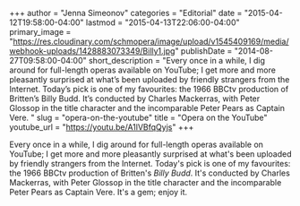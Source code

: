 +++
author = "Jenna Simeonov"
categories = "Editorial"
date = "2015-04-12T19:58:00-04:00"
lastmod = "2015-04-13T22:06:00-04:00"
primary_image = "https://res.cloudinary.com/schmopera/image/upload/v1545409169/media/webhook-uploads/1428883073349/Billy1.jpg"
publishDate = "2014-08-27T09:58:00-04:00"
short_description = "Every once in a while, I dig around for full-length operas available on YouTube; I get more and more pleasantly surprised at what’s been uploaded by friendly strangers from the Internet. Today’s pick is one of my favourites: the 1966 BBCtv production of Britten’s Billy Budd. It’s conducted by Charles Mackerras, with Peter Glossop in the title character and the incomparable Peter Pears as Captain Vere. "
slug = "opera-on-the-youtube"
title = "Opera on the YouTube"
youtube_url = "https://youtu.be/A1lVBfqQyjs"
+++

Every once in a while, I dig around for full-length operas available on YouTube; I get more and more pleasantly surprised at what's been uploaded by friendly strangers from the Internet. Today's pick is one of my favourites: the 1966 BBCtv production of Britten's _Billy Budd_. It's conducted by Charles Mackerras, with Peter Glossop in the title character and the incomparable Peter Pears as Captain Vere. It's a gem; enjoy it.

